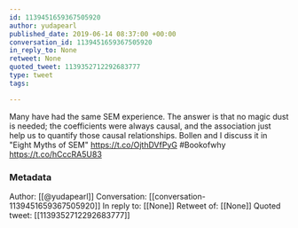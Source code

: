 ```yaml
---
id: 1139451659367505920
author: yudapearl
published_date: 2019-06-14 08:37:00 +00:00
conversation_id: 1139451659367505920
in_reply_to: None
retweet: None
quoted_tweet: 1139352712292683777
type: tweet
tags:

---
```


Many  have had the same SEM experience. The answer is that no magic dust is needed; the coefficients were always causal, and the association just help us to quantify those causal relationships. Bollen and I discuss it in "Eight Myths of SEM" https://t.co/OjthDVfPyG #Bookofwhy https://t.co/hCccRA5U83

### Metadata

Author: [[@yudapearl]]
Conversation: [[conversation-1139451659367505920]]
In reply to: [[None]]
Retweet of: [[None]]
Quoted tweet: [[1139352712292683777]]
